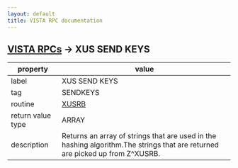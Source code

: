 ```yaml
---
layout: default
title: VISTA RPC documentation
---
```




## [VISTA RPCs](TableOfContent.md) &#8594; XUS SEND KEYS 

 property | value 
--- | --- 
 label | XUS SEND KEYS
 tag | SENDKEYS
 routine | [XUSRB](http://code.osehra.org/dox/Routine_XUSRB_source.html)
 return value type | ARRAY
 description | Returns an array of strings that are used in the hashing algorithm.The strings that are returned are picked up from Z^XUSRB.